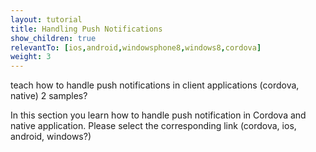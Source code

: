 ```yaml
---
layout: tutorial
title: Handling Push Notifications
show_children: true
relevantTo: [ios,android,windowsphone8,windows8,cordova]
weight: 3
---
```

teach how to handle push notifications in client applications (cordova, native)
2 samples?

In this section you learn how to handle push notification in Cordova and native application. 
Please select the corresponding link (cordova, ios, android, windows?)
